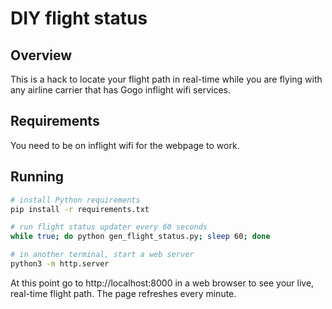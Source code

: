 # DIY flight status

## Overview
This is a hack to locate your flight path in real-time while you are
flying with any airline carrier that has Gogo inflight wifi services.

## Requirements

You need to be on inflight wifi for the webpage to work.

## Running

```bash
# install Python requirements
pip install -r requirements.txt

# run flight status updater every 60 seconds
while true; do python gen_flight_status.py; sleep 60; done

# in another terminal, start a web server
python3 -m http.server
```

At this point go to http://localhost:8000 in a web browser to see your
live, real-time flight path.  The page refreshes every minute.

